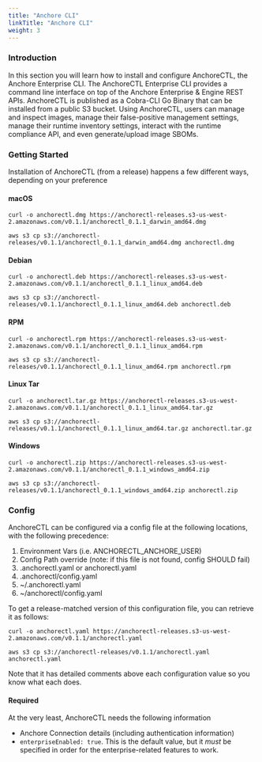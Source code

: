 ```yaml
---
title: "Anchore CLI"
linkTitle: "Anchore CLI"
weight: 3
---
```


### Introduction

In this section you will learn how to install and configure AnchoreCTL, the Anchore Enterprise CLI.
The AnchoreCTL Enterprise CLI provides a command line interface on top of the Anchore Enterprise & Engine REST APIs. 
AnchoreCTL is published as a Cobra-CLI Go Binary that can be installed from a public S3 bucket. 
Using AnchoreCTL, users can manage and inspect images, manage their false-positive management settings, manage their runtime inventory settings, interact with the runtime compliance API, and even generate/upload image SBOMs.

### Getting Started
Installation of AnchoreCTL (from a release) happens a few different ways, depending on your preference

#### macOS
```shell script
curl -o anchorectl.dmg https://anchorectl-releases.s3-us-west-2.amazonaws.com/v0.1.1/anchorectl_0.1.1_darwin_amd64.dmg
```
```shell script
aws s3 cp s3://anchorectl-releases/v0.1.1/anchorectl_0.1.1_darwin_amd64.dmg anchorectl.dmg
```

#### Debian

```shell script
curl -o anchorectl.deb https://anchorectl-releases.s3-us-west-2.amazonaws.com/v0.1.1/anchorectl_0.1.1_linux_amd64.deb
```
```shell script
aws s3 cp s3://anchorectl-releases/v0.1.1/anchorectl_0.1.1_linux_amd64.deb anchorectl.deb
```

#### RPM

```shell script
curl -o anchorectl.rpm https://anchorectl-releases.s3-us-west-2.amazonaws.com/v0.1.1/anchorectl_0.1.1_linux_amd64.rpm
```
```shell script
aws s3 cp s3://anchorectl-releases/v0.1.1/anchorectl_0.1.1_linux_amd64.rpm anchorectl.rpm
```

#### Linux Tar

```shell script
curl -o anchorectl.tar.gz https://anchorectl-releases.s3-us-west-2.amazonaws.com/v0.1.1/anchorectl_0.1.1_linux_amd64.tar.gz
```
```shell script
aws s3 cp s3://anchorectl-releases/v0.1.1/anchorectl_0.1.1_linux_amd64.tar.gz anchorectl.tar.gz
```

#### Windows

```shell script
curl -o anchorectl.zip https://anchorectl-releases.s3-us-west-2.amazonaws.com/v0.1.1/anchorectl_0.1.1_windows_amd64.zip
```
```shell script
aws s3 cp s3://anchorectl-releases/v0.1.1/anchorectl_0.1.1_windows_amd64.zip anchorectl.zip
```


### Config
AnchoreCTL can be configured via a config file at the following locations, with the following precedence:
1. Environment Vars (i.e. ANCHORECTL_ANCHORE_USER)
2. Config Path override (note: if this file is not found, config SHOULD fail)
3. .anchorectl.yaml or anchorectl.yaml
4. .anchorectl/config.yaml
5. ~/.anchorectl.yaml
6. ~/anchorectl/config.yaml

To get a release-matched version of this configuration file, you can retrieve it as follows:
```shell script
curl -o anchorectl.yaml https://anchorectl-releases.s3-us-west-2.amazonaws.com/v0.1.1/anchorectl.yaml
```
```shell script
aws s3 cp s3://anchorectl-releases/v0.1.1/anchorectl.yaml anchorectl.yaml
```
Note that it has detailed comments above each configuration value so you know what each does.

#### Required
At the very least, AnchoreCTL needs the following information
* Anchore Connection details (including authentication information)
* `enterpriseEnabled: true`. This is the default value, but it _must_ be specified in order for the enterprise-related features to work. 
